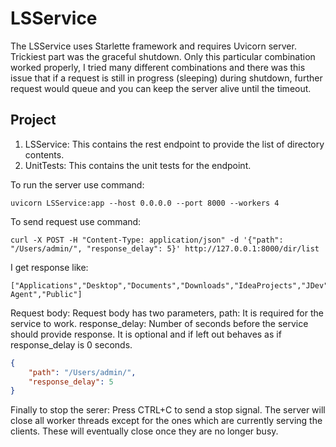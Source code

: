 # LSService

The LSService uses Starlette framework and requires Uvicorn server. Trickiest part was the graceful shutdown.
Only this particular combination worked properly, I tried many different combinations and there was this issue
that if a request is still in progress (sleeping) during shutdown, further request would queue and you can keep
the server alive until the timeout.


## Project
1) LSService: This contains the rest endpoint to provide the list of directory contents.
2) UnitTests: This contains the unit tests for the endpoint.


To run the server use command:
```
uvicorn LSService:app --host 0.0.0.0 --port 8000 --workers 4
```

To send request use command:
```
curl -X POST -H "Content-Type: application/json" -d '{"path": "/Users/admin/", "response_delay": 5}' http://127.0.0.1:8000/dir/list
```

I get response like:
```
["Applications","Desktop","Documents","Downloads","IdeaProjects","JDev","Library","Movies","Music","Pictures","Postman","Postman Agent","Public"]
```


Request body:
Request body has two parameters, path: It is required for the service to work. response_delay: Number of seconds before
the service should provide response. It is optional and if left out behaves as if response_delay is 0 seconds.
```json
{
    "path": "/Users/admin/",
    "response_delay": 5
}
```
Finally to stop the serer:
Press CTRL+C to send a stop signal. The server will close all worker threads except for the ones which are currently
serving the clients. These will eventually close once they are no longer busy.

